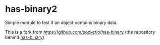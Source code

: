 has-binary2
=================

Simple module to test if an object contains binary data

This is a fork from https://github.com/socketio/has-binary (the repository behind [has-binary](https://www.npmjs.com/package/has-binary)).